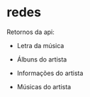 # redes

Retornos da api:

* Letra da música

* Álbuns do artista

* Informações do artista

* Músicas do artista
